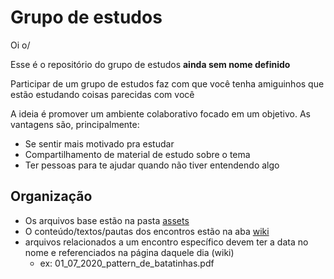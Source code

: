 # Grupo de estudos

Oi o/

Esse é o repositório do grupo de estudos __ainda sem nome definido__

Participar de um grupo de estudos faz com que você tenha amiguinhos que estão estudando coisas parecidas com você

A ideia é promover um ambiente colaborativo focado em um objetivo. As vantagens são, principalmente:
* Se sentir mais motivado pra estudar
* Compartilhamento de material de estudo sobre o tema
* Ter pessoas para te ajudar quando não tiver entendendo algo

## Organização

* Os arquivos base estão na pasta [assets](https://github.com/camilaazuma/grupo-estudos/tree/master/assets)
* O conteúdo/textos/pautas dos encontros estão na aba [wiki](https://github.com/camilaazuma/grupo-estudos/wiki)
* arquivos relacionados a um encontro específico devem ter a data no nome e referenciados na página daquele dia (wiki)
  * ex: 01_07_2020_pattern_de_batatinhas.pdf
